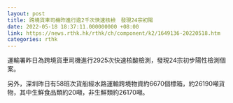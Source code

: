 ```yaml
---
layout: post
title: 跨境貨車司機昨進行逾2千次快速核檢　發現24宗初陽
date: 2022-05-18 18:37:11.000000000 +08:00
link: https://news.rthk.hk/rthk/ch/component/k2/1649136-20220518.htm
categories: rthk
---
```


運輸署昨日為跨境貨車司機進行2925次快速核酸檢測，發現24宗初步陽性檢測個案。

另外，深圳昨日有58班次貨船經水路運輸跨境物資約6670個標箱，約26190噸貨物，其中生鮮食品類約20噸，非生鮮類約26170噸。
